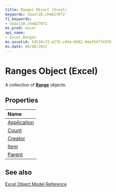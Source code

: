 ```yaml
---
title: Ranges Object (Excel)
keywords: vbaxl10.chm827072
f1_keywords:
- vbaxl10.chm827072
ms.prod: excel
api_name:
- Excel.Ranges
ms.assetid: 5d510c72-e27b-c04a-0d82-94af5dffd2f8
ms.date: 06/08/2017
---
```



# Ranges Object (Excel)

A collection of  **[Range](Excel.Range(object).md)** objects.


## Properties



|**Name**|
|:-----|
|[Application](Excel.Ranges.Application.md)|
|[Count](Excel.Ranges.Count.md)|
|[Creator](Excel.Ranges.Creator.md)|
|[Item](Excel.Ranges.Item.md)|
|[Parent](Excel.Ranges.Parent.md)|

## See also


[Excel Object Model Reference](./overview/object-model-excel-vba-reference.md)

